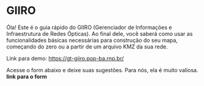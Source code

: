 # GIIRO

Óla! Este é o guia rápido do GIIRO (Gerenciador de Informações e Infraestrutura de Redes Ópticas).
Ao final dele, você saberá como usar as funcionalidades básicas necessárias para construção do seu mapa, começando do zero ou a partir de um arquivo KMZ da sua rede.

Link para demo: https://gt-giiro.pop-ba.rnp.br/

Acesse o form abaixo e deixe suas sugestões. Para nós, ela é muito valiosa.
**link para o form**